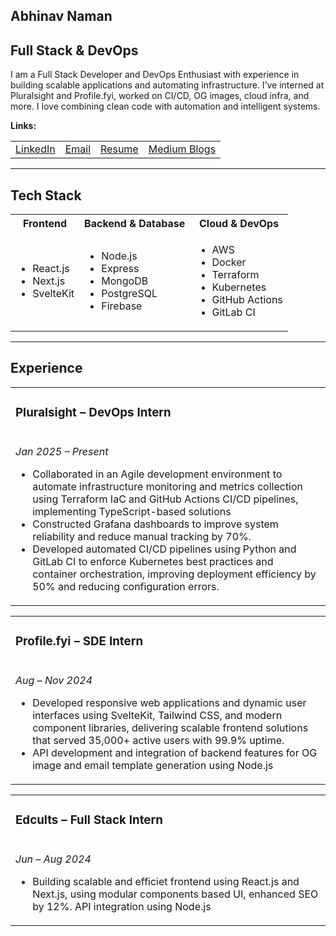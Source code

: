 <!DOCTYPE html>
<html lang="en">
<body>

  <!-- Hero Section -->
  <section>
    <h1>Abhinav Naman</h1>
    <h2>Full Stack & DevOps </h2>
    <p>
      I am a Full Stack Developer and DevOps Enthusiast with experience in building scalable applications and automating infrastructure.
      I’ve interned at Pluralsight and Profile.fyi, worked on CI/CD, OG images, cloud infra, and more.
      I love combining clean code with automation and intelligent systems.
    </p>
    <p>
      <strong>Links:</strong><br />
    </p>
        <table>
    <tr>
        <td>
          <a href="https://linkedin.com/in/abhinav-naman" target="_blank">LinkedIn</a>
        </td>
        <td>
          <a href="mailto:abhinavnaman3@gmail.com"  target="_blank">Email</a>
        </td>
        <td>
          <a href="https://drive.google.com/file/d/1dvgbiI9dBi1u9N3VQaQZt5QLk4TRmK9O/view" target="_blank">Resume</a>
        </td>
      <td>
          <a href="https://medium.com/@abhinavnaman3"  target="_blank">Medium Blogs</a>
        </td>
    </tr>
</table>
  </section>

  <hr />

  <!-- Tech Stack -->
  <section>
    <h2>Tech Stack</h2>
    <table>
    <tr>
        <th>Frontend</th>
        <th>Backend & Database</th>
        <th>Cloud & DevOps</th>
    </tr>
    <tr>
        <td>
          <ul>
      <li>React.js</li>
      <li>Next.js</li>
      <li>SvelteKit</li>
    </ul>
        </td>
        <td>
            <ul>
      <li>Node.js</li>
      <li>Express</li>
      <li>MongoDB</li>
      <li>PostgreSQL</li>
      <li>Firebase</li>
    </ul>
        </td>
        <td>
            <ul>
      <li>AWS</li>
      <li>Docker</li>
      <li>Terraform</li>
      <li>Kubernetes</li>
      <li>GitHub Actions</li>
      <li>GitLab CI</li>
    </ul>
        </td>
    </tr>
</table>
  </section>

  <hr />

  <!-- Experience -->
  <section>
    <h2>Experience</h2>
          <table>
    <tr>
        <td>
          <h3>Pluralsight – DevOps Intern</h3>
        </td>
    </tr>
            <tr>
        <td>
<p><em>Jan 2025 – Present</em></p>
    <p>
      <ul>
        <li>Collaborated in an Agile development environment to automate infrastructure monitoring and metrics collection
using Terraform IaC and GitHub Actions CI/CD pipelines, implementing TypeScript-based solutions</li>
        <li>Constructed Grafana dashboards to improve system reliability and reduce manual tracking by 70%.</li>
        <li>Developed automated CI/CD pipelines using Python and GitLab CI to enforce Kubernetes best practices and
container orchestration, improving deployment efficiency by 50% and reducing configuration errors.</li>
      </ul>
    </p>          
        </td>
    </tr>
</table>
          <table>
    <tr>
        <td>
          <h3>Profile.fyi – SDE Intern</h3>
        </td>
    </tr>
            <tr>
        <td>
 <p><em>Aug – Nov 2024</em></p>
    <p>
      <ul>
        <li>Developed responsive web applications and dynamic user interfaces using SvelteKit, Tailwind CSS, and modern
component libraries, delivering scalable frontend solutions that served 35,000+ active users with 99.9% uptime.</li>
        <li>API development and integration of backend features for OG image and email template generation using Node.js</li>
      </ul>
    </p>       
        </td>
    </tr>
</table>
     <table>
    <tr>
        <td>
          <h3>Edcults – Full Stack Intern</h3>
        </td>
    </tr>
            <tr>
        <td>
  <p><em>Jun – Aug 2024</em></p>
    <p>
      <ul>
        <li> Building scalable and efficiet frontend using React.js and Next.js, using modular components based UI, enhanced SEO by 12%. API integration using Node.js </li>
      </ul>
    </p>  
        </td>
    </tr>
</table>
        
  </section>

</body>
</html>
